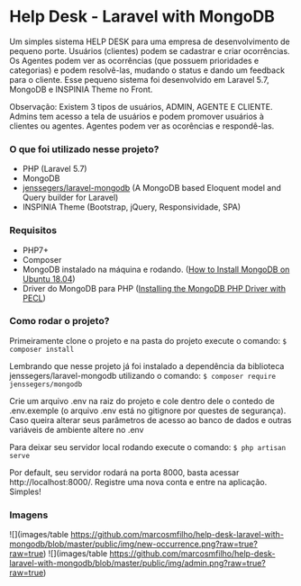 # Help Desk - Laravel with MongoDB

Um simples sistema HELP DESK para uma empresa de desenvolvimento de pequeno porte. Usuários (clientes) podem se cadastrar e criar ocorrências. Os Agentes podem ver as ocorrências (que possuem prioridades e categorias) e podem resolvê-las, mudando o status e dando um feedback para o cliente. Esse pequeno sistema foi desenvolvido em Laravel 5.7, MongoDB e INSPINIA Theme no Front.

Observação: Existem 3 tipos de usuários, ADMIN, AGENTE E CLIENTE. Admins tem acesso a tela de usuários e podem promover usuários à clientes ou agentes. Agentes podem ver as ocorências e respondê-las.

### O que foi utilizado nesse projeto?

  - PHP (Laravel 5.7)
  - MongoDB
  - [jenssegers/laravel-mongodb](https://github.com/jenssegers/laravel-mongodb) (A MongoDB based Eloquent model and Query builder for Laravel)
  - INSPINIA Theme (Bootstrap, jQuery, Responsividade, SPA)

### Requisitos

  - PHP7+
  - Composer
  - MongoDB instalado na máquina e rodando. ([How to Install MongoDB on Ubuntu 18.04](http://php.net/manual/pt_BR/mongodb.installation.pecl.php))
  - Driver do MongoDB para PHP ([Installing the MongoDB PHP Driver with PECL](http://php.net/manual/pt_BR/mongodb.installation.pecl.php))
 
### Como rodar o projeto?
Primeiramente clone o projeto e na pasta do projeto execute o comando:
```$ composer install``` 

Lembrando que nesse projeto já foi instalado a dependência da biblioteca jenssegers/laravel-mongodb utilizando o comando:
```$ composer require jenssegers/mongodb```

Crie um arquivo .env na raiz do projeto e cole dentro dele o contedo de .env.exemple (o arquivo .env está no gitignore por questes de segurança). Caso queira alterar seus parâmetros de acesso ao banco de dados e outras variáveis de ambiente altere no .env

Para deixar seu servidor local rodando execute o comando:
```$ php artisan serve```

Por default, seu servidor rodará na porta 8000, basta acessar http://localhost:8000/. Registre uma nova conta e entre na aplicação. Simples!

### Imagens

![](images/table https://github.com/marcosmfilho/help-desk-laravel-with-mongodb/blob/master/public/img/new-occurrence.png?raw=true?raw=true)
![](images/table https://github.com/marcosmfilho/help-desk-laravel-with-mongodb/blob/master/public/img/admin.png?raw=true?raw=true)
